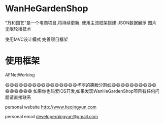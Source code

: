 # WanHeGardenShop
"万和园艺"是一个电商项目,将持续更新.
使用主流框架搭建
JSON数据展示
图片无限轮播技术

使用MVC设计模式
完善项目框架



# 使用框架
AFNetWorking


😄😄😄😄😄😄😄😄😄😄😄😄😄😄😄😄华丽的笑脸分割线😄😄😄😄😄😄😄😄😄😄😄😄😄😄😄😄
如果你也热爱iOS开发,如果发现WanHeGardenShop项目有任何问题请直接联系 

personal website <http://www.heqingyun.com>

personal email      <developerqingyun@gmail.com>